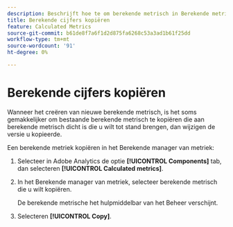 ```yaml
---
description: Beschrijft hoe te om berekende metrisch in Berekende metriekmanager te kopiëren
title: Berekende cijfers kopiëren
feature: Calculated Metrics
source-git-commit: b61de8f7a6f1d2d875fa6268c53a3ad1b61f25dd
workflow-type: tm+mt
source-wordcount: '91'
ht-degree: 0%

---
```


# Berekende cijfers kopiëren

Wanneer het creëren van nieuwe berekende metrisch, is het soms gemakkelijker om bestaande berekende metrisch te kopiëren die aan berekende metrisch dicht is die u wilt tot stand brengen, dan wijzigen de versie u kopieerde.

Een berekende metriek kopiëren in het Berekende manager van metriek:

1. Selecteer in Adobe Analytics de optie **[!UICONTROL Components]** tab, dan selecteren **[!UICONTROL Calculated metrics]**.

1. In het Berekende manager van metriek, selecteer berekende metrisch die u wilt kopiëren.

   De berekende metrische het hulpmiddelbar van het Beheer verschijnt.

1. Selecteren **[!UICONTROL Copy]**.